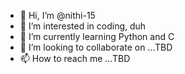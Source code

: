 - 👋 Hi, I’m @nithi-15
- 👀 I’m interested in coding, duh
- 🌱 I’m currently learning Python and C
- 💞️ I’m looking to collaborate on ...TBD
- 📫 How to reach me ...TBD

<!---
nithi-15/nithi-15 is a ✨ special ✨ repository because its `README.md` (this file) appears on your GitHub profile.
You can click the Preview link to take a look at your changes.
--->
